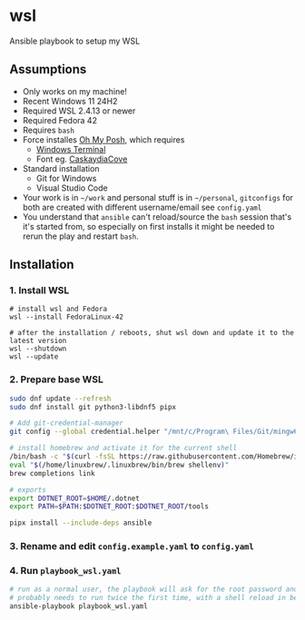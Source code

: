 # wsl
Ansible playbook to setup my WSL

## Assumptions

* Only works on my machine!
* Recent Windows 11 24H2
* Required WSL 2.4.13 or newer
* Required Fedora 42
* Requires `bash`
* Force installes [Oh My Posh](https://ohmyposh.dev/), which requires
  * [Windows Terminal](https://github.com/microsoft/terminal) 
  * Font eg. [CaskaydiaCove](https://github.com/ryanoasis/nerd-fonts/releases/download/v3.3.0/CascadiaCode.zip)
* Standard installation
  * Git for Windows
  * Visual Studio Code
* Your work is in `~/work` and personal stuff is in `~/personal`, `gitconfigs` for both are created with different username/email see `config.yaml`
* You understand that `ansible` can't reload/source the `bash` session that's it's started from, so especially on first installs it might be needed to rerun the play and restart `bash`.

## Installation

### 1. Install WSL
```shell
# install wsl and Fedora
wsl --install FedoraLinux-42

# after the installation / reboots, shut wsl down and update it to the latest version
wsl --shutdown
wsl --update
```

### 2. Prepare base WSL
```bash
sudo dnf update --refresh
sudo dnf install git python3-libdnf5 pipx

# Add git-credential-manager
git config --global credential.helper "/mnt/c/Program\ Files/Git/mingw64/bin/git-credential-manager.exe"

# install homebrew and activate it for the current shell
/bin/bash -c "$(curl -fsSL https://raw.githubusercontent.com/Homebrew/install/HEAD/install.sh)"
eval "$(/home/linuxbrew/.linuxbrew/bin/brew shellenv)"
brew completions link

# exports
export DOTNET_ROOT=$HOME/.dotnet
export PATH=$PATH:$DOTNET_ROOT:$DOTNET_ROOT/tools

pipx install --include-deps ansible
```

### 3. Rename and edit `config.example.yaml` to `config.yaml`

### 4. Run `playbook_wsl.yaml`
```bash
# run as a normal user, the playbook will ask for the root password and elevate when needed!
# probably needs to run twice the first time, with a shell reload in between
ansible-playbook playbook_wsl.yaml
```

